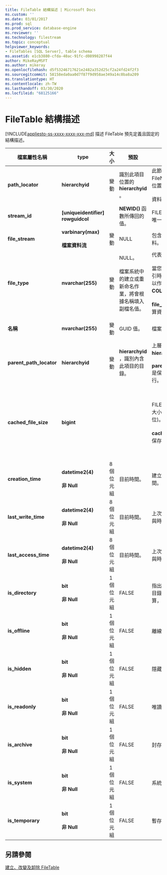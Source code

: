 ```yaml
---
title: FileTable 結構描述 | Microsoft Docs
ms.custom: ''
ms.date: 03/01/2017
ms.prod: sql
ms.prod_service: database-engine
ms.reviewer: ''
ms.technology: filestream
ms.topic: conceptual
helpviewer_keywords:
- FileTables [SQL Server], table schema
ms.assetid: e1cb3880-cfda-40ac-91fc-d08998287f44
author: MikeRayMSFT
ms.author: mikeray
ms.openlocfilehash: d5f53246717621e2482a352d25cf2a24fd24f2f3
ms.sourcegitcommit: 58158eda0aa0d7f87f9d958ae349a14c0ba8a209
ms.translationtype: HT
ms.contentlocale: zh-TW
ms.lasthandoff: 03/30/2020
ms.locfileid: "68125166"
---
```

# <a name="filetable-schema"></a>FileTable 結構描述
[!INCLUDE[appliesto-ss-xxxx-xxxx-xxx-md](../../includes/appliesto-ss-xxxx-xxxx-xxx-md.md)]
  描述 FileTable 預先定義且固定的結構描述。  
  
|檔案屬性名稱|type|大小|預設|描述|檔案系統可存取性|  
|-------------------------|----------|----------|-------------|-----------------|-------------------------------|  
|**path_locator**|**hierarchyid**|變動|識別此項目位置的 **hierarchyid** 。|此節點在階層式 FileNamespace 中的位置。<br /><br /> 資料表的主索引鍵。|可透過設定 Windows 路徑值加以建立及修改。|  
|**stream_id**|**[uniqueidentifier] rowguidcol**||**NEWID()** 函數所傳回的值。|FILESTREAM 資料的唯一識別碼。|不適用。|  
|**file_stream**|**varbinary(max)**<br /><br /> **檔案資料流**|變動|NULL|包含 FILESTREAM 資料。|不適用。|  
|**file_type**|**nvarchar(255)**|變動|NULL。<br /><br /> 檔案系統中的建立或重新命名作業，將會根據名稱填入副檔名值。|代表檔案的類型。<br /><br /> 當您建立全文檢索索引時，此資料行可用以作為 **TYPE COLUMN** 。<br /><br /> **file_type** 是保存的計算資料行。|自動計算， 無法設定。|  
|**名稱**|**nvarchar(255)**|變動|GUID 值。|檔案或目錄名稱。|可使用 Windows API 加以建立或修改。|  
|**parent_path_locator**|**hierarchyid**|變動|**hierarchyid** ，識別內含此項目的目錄。|上層目錄的 **hierarchyid** 。<br /><br /> **parent_path_locator** 是保存的計算資料行。|自動計算， 無法設定。|  
|**cached_file_size**|**bigint**|||FILESTREAM 資料的大小 (以位元組為單位)。<br /><br /> **cached_file_size** 是保存的計算資料行。|雖然快取的檔案大小會自動保持最新狀態，不過在少見的情況下，它可能會呈現未同步狀態。 若要計算確切的大小，請使用 **DATALENGTH()** 函數。|  
|**creation_time**|**datetime2(4)**<br /><br /> **非 Null**|8 個位元組|目前時間。|建立檔案的日期與時間。|自動計算， 也可以使用 Windows API 加以設定。|  
|**last_write_time**|**datetime2(4)**<br /><br /> **非 Null**|8 個位元組|目前時間。|上次更新檔案的日期與時間。|自動計算， 也可以使用 Windows API 加以設定。|  
|**last_access_time**|**datetime2(4)**<br /><br /> **非 Null**|8 個位元組|目前時間。|上次存取檔案的日期與時間。|自動計算， 也可以使用 Windows API 加以設定。|  
|**is_directory**|**bit**<br /><br /> **非 Null**|1 個位元組|FALSE|指出資料列是否代表目錄。 此值會自動計算，而且無法設定。|自動計算， 無法設定。|  
|**is_offline**|**bit**<br /><br /> **非 Null**|1 個位元組|FALSE|離線檔案屬性。|自動計算， 也可以使用 Windows API 加以設定。|  
|**is_hidden**|**bit**<br /><br /> **非 Null**|1 個位元組|FALSE|隱藏檔案屬性。|自動計算， 也可以使用 Windows API 加以設定。|  
|**is_readonly**|**bit**<br /><br /> **非 Null**|1 個位元組|FALSE|唯讀檔案屬性。|自動計算， 也可以使用 Windows API 加以設定。|  
|**is_archive**|**bit**<br /><br /> **非 Null**|1 個位元組|FALSE|封存屬性。|自動計算， 也可以使用 Windows API 加以設定。|  
|**is_system**|**bit**<br /><br /> **非 Null**|1 個位元組|FALSE|系統檔案屬性。|自動計算， 也可以使用 Windows API 加以設定。|  
|**is_temporary**|**bit**<br /><br /> **非 Null**|1 個位元組|FALSE|暫存檔案屬性。|自動計算， 也可以使用 Windows API 加以設定。|  
  
## <a name="see-also"></a>另請參閱  
 [建立、改變及卸除 FileTable](../../relational-databases/blob/create-alter-and-drop-filetables.md)  
  
  
